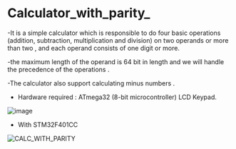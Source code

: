 # Calculator_with_parity_


-It is a simple calculator which is responsible to do four basic operations (addition, subtraction, multiplication and division) on two operands or more than two , and each operand consists of one digit or more.

-the maximum length of the operand is 64 bit in length and we will handle the precedence of the operations . 

-The calculator also support calculating minus numbers .

- Hardware required : ATmega32 (8-bit microcontroller)
                      LCD
                      Keypad.

![image](https://user-images.githubusercontent.com/72269263/212218643-6d9444dc-05e4-4b82-9905-d94d1e2f01f9.png)




- With STM32F401CC


![CALC_WITH_PARITY](https://user-images.githubusercontent.com/72269263/217692054-15a8b23e-9302-4ae0-b881-0abba6be9d46.PNG)
